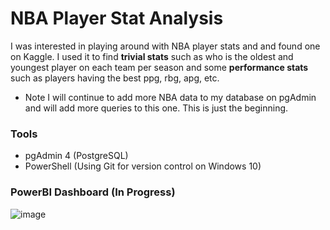 # NBA Player Stat Analysis
I was interested in playing around with NBA player stats and and found one on Kaggle. I used it to find **trivial stats** such as who is the oldest and youngest player on each team per season and some **performance stats** such as players having the best ppg, rbg, apg, etc. 

* Note I will continue to add more NBA data to my database on pgAdmin and will add more queries to this one. This is just the beginning.

### Tools
- pgAdmin 4 (PostgreSQL)
- PowerShell (Using Git for version control on Windows 10)

### PowerBI Dashboard (In Progress)
![image](https://github.com/CarlosCapili/NBA_Player_Stat-Analysis/assets/59804756/34f4caf2-884a-4ead-88b0-ffadf6729a49)
